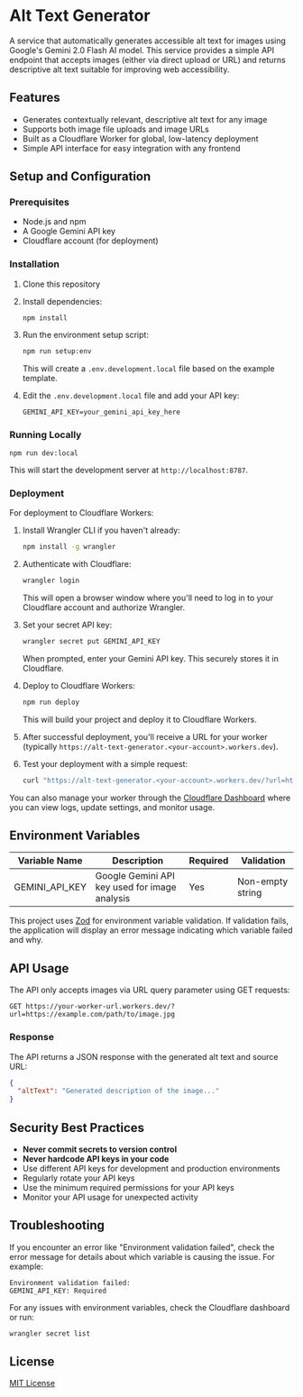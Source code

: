 # Alt Text Generator

A service that automatically generates accessible alt text for images using Google's Gemini 2.0 Flash AI model. This service provides a simple API endpoint that accepts images (either via direct upload or URL) and returns descriptive alt text suitable for improving web accessibility.

## Features

- Generates contextually relevant, descriptive alt text for any image
- Supports both image file uploads and image URLs
- Built as a Cloudflare Worker for global, low-latency deployment
- Simple API interface for easy integration with any frontend

## Setup and Configuration

### Prerequisites

- Node.js and npm
- A Google Gemini API key
- Cloudflare account (for deployment)

### Installation

1. Clone this repository
2. Install dependencies:

   ```
   npm install
   ```

3. Run the environment setup script:

   ```bash
   npm run setup:env
   ```

   This will create a `.env.development.local` file based on the example template.

4. Edit the `.env.development.local` file and add your API key:

   ```
   GEMINI_API_KEY=your_gemini_api_key_here
   ```

### Running Locally

```
npm run dev:local
```

This will start the development server at `http://localhost:8787`.

### Deployment

For deployment to Cloudflare Workers:

1. Install Wrangler CLI if you haven't already:

   ```bash
   npm install -g wrangler
   ```

2. Authenticate with Cloudflare:

   ```bash
   wrangler login
   ```

   This will open a browser window where you'll need to log in to your Cloudflare account and authorize Wrangler.

3. Set your secret API key:

   ```bash
   wrangler secret put GEMINI_API_KEY
   ```

   When prompted, enter your Gemini API key. This securely stores it in Cloudflare.

4. Deploy to Cloudflare Workers:

   ```bash
   npm run deploy
   ```

   This will build your project and deploy it to Cloudflare Workers.

5. After successful deployment, you'll receive a URL for your worker (typically `https://alt-text-generator.<your-account>.workers.dev`).

6. Test your deployment with a simple request:

   ```bash
   curl "https://alt-text-generator.<your-account>.workers.dev/?url=https://example.com/sample-image.jpg"
   ```

You can also manage your worker through the [Cloudflare Dashboard](https://dash.cloudflare.com/) where you can view logs, update settings, and monitor usage.

## Environment Variables

| Variable Name  | Description                                   | Required | Validation       |
| -------------- | --------------------------------------------- | -------- | ---------------- |
| GEMINI_API_KEY | Google Gemini API key used for image analysis | Yes      | Non-empty string |

This project uses [Zod](https://github.com/colinhacks/zod) for environment variable validation. If validation fails, the application will display an error message indicating which variable failed and why.

## API Usage

The API only accepts images via URL query parameter using GET requests:

```
GET https://your-worker-url.workers.dev/?url=https://example.com/path/to/image.jpg
```

### Response

The API returns a JSON response with the generated alt text and source URL:

```json
{
  "altText": "Generated description of the image..."
}
```

## Security Best Practices

- **Never commit secrets to version control**
- **Never hardcode API keys in your code**
- Use different API keys for development and production environments
- Regularly rotate your API keys
- Use the minimum required permissions for your API keys
- Monitor your API usage for unexpected activity

## Troubleshooting

If you encounter an error like "Environment validation failed", check the error message for details about which variable is causing the issue. For example:

```
Environment validation failed:
GEMINI_API_KEY: Required
```

For any issues with environment variables, check the Cloudflare dashboard or run:

```bash
wrangler secret list
```

## License

[MIT License](LICENSE)
